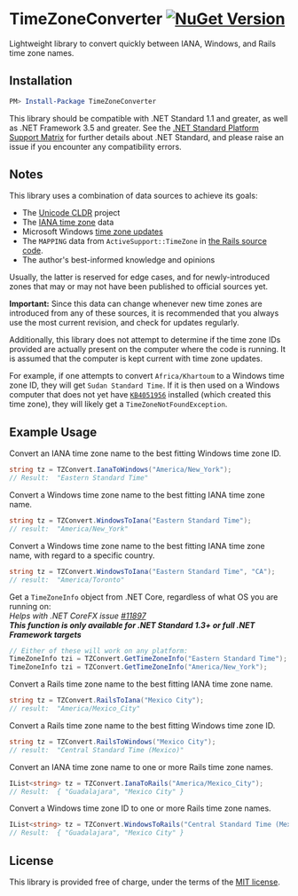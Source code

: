 TimeZoneConverter  [![NuGet Version](https://img.shields.io/nuget/v/TimeZoneConverter.svg?style=flat)](https://www.nuget.org/packages/TimeZoneConverter/) 
=================

Lightweight library to convert quickly between IANA, Windows, and Rails time zone names.

## Installation

```powershell
PM> Install-Package TimeZoneConverter
```

This library should be compatible with .NET Standard 1.1 and greater, as well as .NET Framework 3.5 and greater.
See the [.NET Standard Platform Support Matrix][1] for further details about .NET Standard,
and please raise an issue if you encounter any compatibility errors.

## Notes

This library uses a combination of data sources to achieve its goals:

- The [Unicode CLDR][2] project
- The [IANA time zone][3] data
- Microsoft Windows [time zone updates][4]
- The `MAPPING` data from `ActiveSupport::TimeZone` in [the Rails source code][5].
- The author's best-informed knowledge and opinions

Usually, the latter is reserved for edge cases, and for newly-introduced zones that may
or may not have been published to official sources yet.

**Important:** Since this data can change whenever new time zones are introduced from any of these sources,
it is recommended that you always use the most current revision, and check for updates regularly.

Additionally, this library does not attempt to determine if the time zone IDs provided are actually present on the computer where the code is running.  It is assumed that the computer is kept current with time zone updates.

For example, if one attempts to convert `Africa/Khartoum` to a Windows time zone ID, they will get `Sudan Standard Time`.  If it is then used on a Windows computer that does not yet have [`KB4051956`](https://support.microsoft.com/en-us/help/4051956/time-zone-and-dst-changes-in-windows-for-northern-cyprus-sudan-and-ton) installed (which created this time zone), they will likely get a `TimeZoneNotFoundException`.

## Example Usage

Convert an IANA time zone name to the best fitting Windows time zone ID.

```csharp
string tz = TZConvert.IanaToWindows("America/New_York");
// Result:  "Eastern Standard Time"
```

Convert a Windows time zone name to the best fitting IANA time zone name.

```csharp
string tz = TZConvert.WindowsToIana("Eastern Standard Time");
// result:  "America/New_York"
```

Convert a Windows time zone name to the best fitting IANA time zone name, with regard to a specific country.

```csharp
string tz = TZConvert.WindowsToIana("Eastern Standard Time", "CA");
// result:  "America/Toronto"
```

Get a `TimeZoneInfo` object from .NET Core, regardless of what OS you are running on:  
*Helps with .NET CoreFX issue [#11897][6]*  
***This function is only available for .NET Standard 1.3+ or full .NET Framework targets***

```csharp
// Either of these will work on any platform:
TimeZoneInfo tzi = TZConvert.GetTimeZoneInfo("Eastern Standard Time");
TimeZoneInfo tzi = TZConvert.GetTimeZoneInfo("America/New_York");
```

Convert a Rails time zone name to the best fitting IANA time zone name.

```csharp
string tz = TZConvert.RailsToIana("Mexico City");
// result:  "America/Mexico_City"
```

Convert a Rails time zone name to the best fitting Windows time zone ID.

```csharp
string tz = TZConvert.RailsToWindows("Mexico City");
// result:  "Central Standard Time (Mexico)"
```

Convert an IANA time zone name to one or more Rails time zone names.

```csharp
IList<string> tz = TZConvert.IanaToRails("America/Mexico_City");
// Result:  { "Guadalajara", "Mexico City" }
```

Convert a Windows time zone ID to one or more Rails time zone names.

```csharp
IList<string> tz = TZConvert.WindowsToRails("Central Standard Time (Mexico)");
// Result:  { "Guadalajara", "Mexico City" }
```

## License

This library is provided free of charge, under the terms of the [MIT license][7].


[1]: https://docs.microsoft.com/en-us/dotnet/articles/standard/library
[2]: http://cldr.unicode.org
[3]: http://iana.org/time-zones
[4]: https://blogs.technet.microsoft.com/dst2007
[5]: https://github.com/rails/rails/blob/master/activesupport/lib/active_support/values/time_zone.rb
[6]: https://github.com/dotnet/corefx/issues/11897
[7]: https://raw.githubusercontent.com/mj1856/TimeZoneConverter/master/LICENSE.txt
